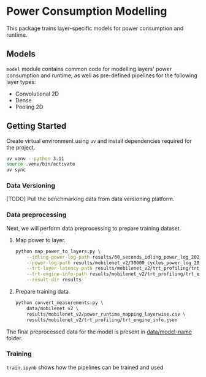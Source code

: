 # Power Consumption Modelling

This package trains layer-specific models for power consumption and runtime.

## Models

`model` module contains common code for modelling layers' power consumption and runtime, as well as pre-defined pipelines for the following layer types:

- Convolutional 2D
- Dense
- Pooling 2D

## Getting Started

Create virtual environment using `uv` and install dependencies required for the project.

```bash
uv venv --python 3.11
source .venv/bin/activate
uv sync
```

### Data Versioning

[TODO] Pull the benchmarking data from data versioning platform.

### Data preprocessing

Next, we will perform data preprocessing to prepare training dataset.

1. Map power to layer.

    ```bash
    python map_power_to_layers.py \
        --idling-power-log-path results/60_seconds_idling_power_log_20241103-144950.log \
        --power-log-path results/mobilenet_v2/30000_cycles_power_log_20241103-151221.log \
        --trt-layer-latency-path results/mobilenet_v2/trt_profiling/trt_layer_latency.json \
        --trt-engine-info-path results/mobilenet_v2/trt_profiling/trt_engine_info.json \
        --result-dir results
    ```

2. Prepare training data.

    ```bash
    python convert_measurements.py \
        data/mobilenet_v2 \
        results/mobilenet_v2/power_runtime_mapping_layerwise.csv \
        results/mobilenet_v2/trt_profiling/trt_engine_info.json
    ```

The final preprocessed data for the model is present in [data/model-name](data) folder.

### Training

`train.ipynb` shows how the pipelines can be trained and used
